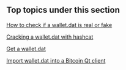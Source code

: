 ## Top topics under this section
[How to check if a wallet.dat is real or fake](https://github.com/keyboardprincess/Wallet.dat/blob/1bb0916fc8af0620c47ae400ad69118d4c633bdb/How%20to%20check%20if%20a%20wallet.dat%20is%20real%20or%20fake.md)

[Cracking a wallet.dat with hashcat](https://github.com/keyboardprincess/Wallet.dat/blob/main/Cracking%20a%20wallet.dat%20with%20hashcat.md)

[Get a wallet.dat](https://github.com/keyboardprincess/Wallet.dat/blob/main/Get%20a%20wallet.dat.md)

[Import wallet.dat  into a Bitcoin Qt client](https://github.com/keyboardprincess/Wallet.dat/blob/main/Import-wallet.dat-into-a-Bitcoin-Qt-client.md)
